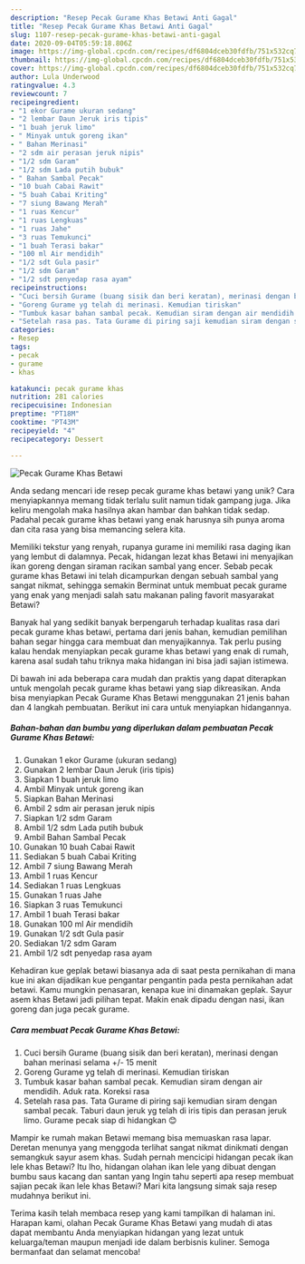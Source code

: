 ```yaml
---
description: "Resep Pecak Gurame Khas Betawi Anti Gagal"
title: "Resep Pecak Gurame Khas Betawi Anti Gagal"
slug: 1107-resep-pecak-gurame-khas-betawi-anti-gagal
date: 2020-09-04T05:59:18.806Z
image: https://img-global.cpcdn.com/recipes/df6804dceb30fdfb/751x532cq70/pecak-gurame-khas-betawi-foto-resep-utama.jpg
thumbnail: https://img-global.cpcdn.com/recipes/df6804dceb30fdfb/751x532cq70/pecak-gurame-khas-betawi-foto-resep-utama.jpg
cover: https://img-global.cpcdn.com/recipes/df6804dceb30fdfb/751x532cq70/pecak-gurame-khas-betawi-foto-resep-utama.jpg
author: Lula Underwood
ratingvalue: 4.3
reviewcount: 7
recipeingredient:
- "1 ekor Gurame ukuran sedang"
- "2 lembar Daun Jeruk iris tipis"
- "1 buah jeruk limo"
- " Minyak untuk goreng ikan"
- " Bahan Merinasi"
- "2 sdm air perasan jeruk nipis"
- "1/2 sdm Garam"
- "1/2 sdm Lada putih bubuk"
- " Bahan Sambal Pecak"
- "10 buah Cabai Rawit"
- "5 buah Cabai Kriting"
- "7 siung Bawang Merah"
- "1 ruas Kencur"
- "1 ruas Lengkuas"
- "1 ruas Jahe"
- "3 ruas Temukunci"
- "1 buah Terasi bakar"
- "100 ml Air mendidih"
- "1/2 sdt Gula pasir"
- "1/2 sdm Garam"
- "1/2 sdt penyedap rasa ayam"
recipeinstructions:
- "Cuci bersih Gurame (buang sisik dan beri keratan), merinasi dengan bahan merinasi selama +/- 15 menit"
- "Goreng Gurame yg telah di merinasi. Kemudian tiriskan"
- "Tumbuk kasar bahan sambal pecak. Kemudian siram dengan air mendidih. Aduk rata. Koreksi rasa"
- "Setelah rasa pas. Tata Gurame di piring saji kemudian siram dengan sambal pecak. Taburi daun jeruk yg telah di iris tipis dan perasan jeruk limo. Gurame pecak siap di hidangkan 😊"
categories:
- Resep
tags:
- pecak
- gurame
- khas

katakunci: pecak gurame khas 
nutrition: 281 calories
recipecuisine: Indonesian
preptime: "PT18M"
cooktime: "PT43M"
recipeyield: "4"
recipecategory: Dessert

---
```



![Pecak Gurame Khas Betawi](https://img-global.cpcdn.com/recipes/df6804dceb30fdfb/751x532cq70/pecak-gurame-khas-betawi-foto-resep-utama.jpg)

Anda sedang mencari ide resep pecak gurame khas betawi yang unik? Cara menyiapkannya memang tidak terlalu sulit namun tidak gampang juga. Jika keliru mengolah maka hasilnya akan hambar dan bahkan tidak sedap. Padahal pecak gurame khas betawi yang enak harusnya sih punya aroma dan cita rasa yang bisa memancing selera kita.

Memiliki tekstur yang renyah, rupanya gurame ini memiliki rasa daging ikan yang lembut di dalamnya. Pecak, hidangan lezat khas Betawi ini menyajikan ikan goreng dengan siraman racikan sambal yang encer. Sebab pecak gurame khas Betawi ini telah dicampurkan dengan sebuah sambal yang sangat nikmat, sehingga semakin Berminat untuk membuat pecak gurame yang enak yang menjadi salah satu makanan paling favorit masyarakat Betawi?

Banyak hal yang sedikit banyak berpengaruh terhadap kualitas rasa dari pecak gurame khas betawi, pertama dari jenis bahan, kemudian pemilihan bahan segar hingga cara membuat dan menyajikannya. Tak perlu pusing kalau hendak menyiapkan pecak gurame khas betawi yang enak di rumah, karena asal sudah tahu triknya maka hidangan ini bisa jadi sajian istimewa.


Di bawah ini ada beberapa cara mudah dan praktis yang dapat diterapkan untuk mengolah pecak gurame khas betawi yang siap dikreasikan. Anda bisa menyiapkan Pecak Gurame Khas Betawi menggunakan 21 jenis bahan dan 4 langkah pembuatan. Berikut ini cara untuk menyiapkan hidangannya.

<!--inarticleads1-->

##### Bahan-bahan dan bumbu yang diperlukan dalam pembuatan Pecak Gurame Khas Betawi:

1. Gunakan 1 ekor Gurame (ukuran sedang)
1. Gunakan 2 lembar Daun Jeruk (iris tipis)
1. Siapkan 1 buah jeruk limo
1. Ambil  Minyak untuk goreng ikan
1. Siapkan  Bahan Merinasi
1. Ambil 2 sdm air perasan jeruk nipis
1. Siapkan 1/2 sdm Garam
1. Ambil 1/2 sdm Lada putih bubuk
1. Ambil  Bahan Sambal Pecak
1. Gunakan 10 buah Cabai Rawit
1. Sediakan 5 buah Cabai Kriting
1. Ambil 7 siung Bawang Merah
1. Ambil 1 ruas Kencur
1. Sediakan 1 ruas Lengkuas
1. Gunakan 1 ruas Jahe
1. Siapkan 3 ruas Temukunci
1. Ambil 1 buah Terasi bakar
1. Gunakan 100 ml Air mendidih
1. Gunakan 1/2 sdt Gula pasir
1. Sediakan 1/2 sdm Garam
1. Ambil 1/2 sdt penyedap rasa ayam


Kehadiran kue geplak betawi biasanya ada di saat pesta pernikahan di mana kue ini akan dijadikan kue pengantar pengantin pada pesta pernikahan adat betawi. Kamu mungkin penasaran, kenapa kue ini dinamakan geplak. Sayur asem khas Betawi jadi pilihan tepat. Makin enak dipadu dengan nasi, ikan goreng dan juga pecak gurame. 

<!--inarticleads2-->

##### Cara membuat Pecak Gurame Khas Betawi:

1. Cuci bersih Gurame (buang sisik dan beri keratan), merinasi dengan bahan merinasi selama +/- 15 menit
1. Goreng Gurame yg telah di merinasi. Kemudian tiriskan
1. Tumbuk kasar bahan sambal pecak. Kemudian siram dengan air mendidih. Aduk rata. Koreksi rasa
1. Setelah rasa pas. Tata Gurame di piring saji kemudian siram dengan sambal pecak. Taburi daun jeruk yg telah di iris tipis dan perasan jeruk limo. Gurame pecak siap di hidangkan 😊


Mampir ke rumah makan Betawi memang bisa memuaskan rasa lapar. Deretan menunya yang menggoda terlihat sangat nikmat dinikmati dengan semangkuk sayur asem khas. Sudah pernah mencicipi hidangan pecak ikan lele khas Betawi? Itu lho, hidangan olahan ikan lele yang dibuat dengan bumbu saus kacang dan santan yang Ingin tahu seperti apa resep membuat sajian pecak ikan lele khas Betawi? Mari kita langsung simak saja resep mudahnya berikut ini. 

Terima kasih telah membaca resep yang kami tampilkan di halaman ini. Harapan kami, olahan Pecak Gurame Khas Betawi yang mudah di atas dapat membantu Anda menyiapkan hidangan yang lezat untuk keluarga/teman maupun menjadi ide dalam berbisnis kuliner. Semoga bermanfaat dan selamat mencoba!
